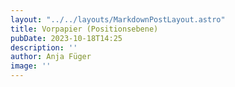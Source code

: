 ```yaml
---
layout: "../../layouts/MarkdownPostLayout.astro"
title: Vorpapier (Positionsebene)
pubDate: 2023-10-18T14:25
description: ''
author: Anja Füger
image: ''
---
```


